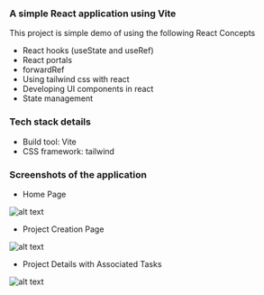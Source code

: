 ### A simple React application using Vite

This project is simple demo of using the following React Concepts
- React hooks (useState and useRef)
- React portals
- forwardRef
- Using tailwind css with react
- Developing UI components in react
- State management

### Tech stack details
- Build tool: Vite
- CSS framework: tailwind

### Screenshots of the application

- Home Page
  
![alt text](https://github.com/nikeshkrjha/react-project-management-app/blob/main/screenshots/Screenshot%202024-01-24%20at%208.50.22%E2%80%AFPM.png)

- Project Creation Page
  
![alt text](https://github.com/nikeshkrjha/react-project-management-app/blob/main/screenshots/Screenshot%202024-01-24%20at%208.48.24%E2%80%AFPM.png)

- Project Details with Associated Tasks

![alt text](https://github.com/nikeshkrjha/react-project-management-app/blob/main/screenshots/Screenshot%202024-01-24%20at%208.49.51%E2%80%AFPM.png)

